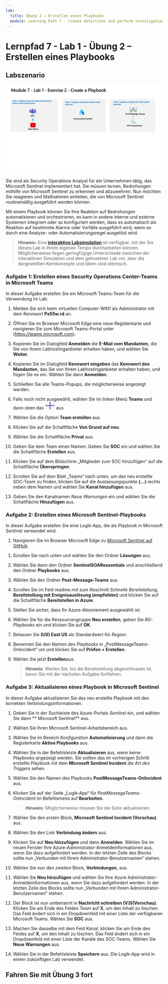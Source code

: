 ```yaml
---
lab:
  title: Übung 2 – Erstellen eines Playbooks
  module: Learning Path 7 - Create detections and perform investigations using Microsoft Sentinel
---
```


# Lernpfad 7 - Lab 1 - Übung 2 – Erstellen eines Playbooks

## Labszenario

![Übersicht über Lab.](../Media/SC-200-Lab_Diagrams_Mod7_L1_Ex2.png)

Sie sind als Security Operations Analyst für ein Unternehmen tätig, das Microsoft Sentinel implementiert hat. Sie müssen lernen, Bedrohungen mithilfe von Microsoft Sentinel zu erkennen und abzuwehren. Nun möchten Sie reagieren und Maßnahmen einleiten, die von Microsoft Sentinel routinemäßig ausgeführt werden können.

Mit einem Playbook können Sie Ihre Reaktion auf Bedrohungen automatisieren und orchestrieren, es kann in andere interne und externe Systemen integriert oder so konfiguriert werden, dass es automatisch als Reaktion auf bestimmte Alarme oder Vorfälle ausgeführt wird, wenn es durch eine Analyse- oder Automatisierungsregel ausgelöst wird. 

>**Hinweis:** Eine **[interaktive Labsimulation](https://mslabs.cloudguides.com/guides/SC-200%20Lab%20Simulation%20-%20Create%20a%20playbook)** ist verfügbar, mit der Sie dieses Lab in Ihrem eigenen Tempo durcharbeiten können. Möglicherweise liegen geringfügige Unterschiede zwischen der interaktiven Simulation und dem gehosteten Lab vor, aber die dargestellten Kernkonzepte und Ideen sind identisch.

### Aufgabe 1: Erstellen eines Security Operations Center-Teams in Microsoft Teams

In dieser Aufgabe erstellen Sie ein Microsoft Teams-Team für die Verwendung im Lab.

1. Melden Sie sich beim virtuellen Computer WIN1 als Administrator mit dem Kennwort **Pa55w.rd** an.  

1. Öffnen Sie im Browser Microsoft Edge eine neue Registerkarte und navigieren Sie zum Microsoft Teams-Portal unter (https://teams.microsoft.com).

1. Kopieren Sie im Dialogfeld **Anmelden** die **E-Mail vom Mandanten**, die Sie von Ihrem Labhostinganbieter erhalten haben, und wählen Sie **Weiter**.

1. Kopieren Sie im Dialogfeld **Kennwort eingeben** das **Kennwort des Mandanten**, das Sie von Ihrem Labhostinganbieter erhalten haben, und fügen Sie es ein. Wählen Sie dann **Anmelden**.

1. Schließen Sie alle Teams-Popups, die möglicherweise angezeigt werden.

1. Falls noch nicht ausgewählt, wählen Sie im linken Menü **Teams** und dann oben das ![Plus-Zeichen](../Media/plus-sign-icon-lab.png) aus.

1. Wählen Sie die Option **Team erstellen** aus.

1. Klicken Sie auf die Schaltfläche **Von Grund auf neu**.

1. Wählen Sie die Schaltfläche **Privat** aus.

1. Geben Sie dem Team einen Namen: Geben Sie **SOC** ein und wählen Sie die Schaltfläche **Erstellen** aus.

1. Klicken Sie auf dem Bildschirm „Mitglieder zum SOC hinzufügen“ auf die Schaltfläche **Überspringen**. 

1. Scrollen Sie auf dem Blatt „Teams“ nach unten, um das neu erstellte SOC-Team zu finden, klicken Sie auf die Auslassungspunkte **(...)** rechts neben dem Namen und wählen Sie **Kanal hinzufügen** aus.

1. Geben Sie den Kanalnamen *Neue Warnungen* ein und wählen Sie die Schaltfläche **Hinzufügen** aus.


### Aufgabe 2: Erstellen eines Microsoft Sentinel-Playbooks

In dieser Aufgabe erstellen Sie eine Logik-App, die als Playbook in Microsoft Sentinel verwendet wird.

1. Navigieren Sie im Browser Microsoft Edge zu [Microsoft Sentinel auf GitHub](https://github.com/Azure/Azure-Sentinel).

<!--- the Azure portal at https://portal.azure.com.

1. In the **Sign in** dialog box, copy and paste in the **Tenant Email** account provided by your lab hosting provider and then select **Next**.

1. In the **Enter password** dialog box, copy and paste in the **Tenant Password** provided by your lab hosting provider and then select **Sign in**.

1. In the Search bar of the Azure portal, type *Sentinel*, then select **Microsoft Sentinel**.

1. Select your Microsoft Sentinel Workspace you created earlier.

1. Select the **Community** page under the *Content management* area on the left side of the page.

1. On the right pane, select the **Onboard community content** link. This opens a new tab in the Microsoft Edge Browser for Microsoft Sentinel GitHub content. **Hint:** You might need to scroll right to see the link. Alternatively, follow this link instead: [Microsoft Sentinel on GitHub](https://github.com/Azure/Azure-Sentinel). --->

1. Scrollen Sie nach unten und wählen Sie den Ordner **Lösungen** aus.

1. Wählen Sie dann den Ordner **SentinelSOARessentials** und anschließend den Ordner **Playbooks** aus.

1. Wählen Sie den Ordner **Post-Message-Teams** aus.

1. Scrollen Sie im Feld readme.md zum Abschnitt *Schnelle Bereitstellung*, **Bereitstellung mit Ereignisauslösung (empfohlen)** und klicken Sie auf die Schaltfläche **Bereitstellen in Azure**.  

1. Stellen Sie sicher, dass Ihr Azure-Abonnement ausgewählt ist.

1. Wählen Sie für die Ressourcengruppe **Neu erstellen**, geben Sie *RG-Playbooks* ein und klicken Sie auf **OK**.

1. Belassen Sie **(US) East US** als Standardwert für *Region*.

1. Benennen Sie den *Namen des Playbooks* in „PostMessageTeams-OnIncident“ um und klicken Sie auf **Prüfen + Erstellen**.

1. Wählen Sie jetzt **Erstellen**aus. 

    >**Hinweis**: Warten Sie, bis die Bereitstellung abgeschlossen ist, bevor Sie mit der nächsten Aufgabe fortfahren.

### Aufgabe 3: Aktualisieren eines Playbook in Microsoft Sentinel

In dieser Aufgabe aktualisieren Sie das neu erstellte Playbook mit den korrekten Verbindungsinformationen.

1. Geben Sie in der Suchleiste des Azure-Portals *Sentinel* ein, und wählen Sie dann ** Microsoft Sentinel** aus.

1. Wählen Sie Ihren Microsoft Sentinel-Arbeitsbereich aus.

1. Wählen Sie im Bereich *Konfiguration* **Automatisierung** und dann die Registerkarte **Aktive Playbooks** aus.

1. Wählen Sie in der Befehlsleiste **Aktualisieren** aus, wenn keine Playbooks angezeigt werden. Sie sollten das im vorherigen Schritt erstellte Playbook mit dem **Microsoft Sentinel Incident** *die Art des Triggers* sehen.

1. Wählen Sie den Namen des Playbooks **PostMessageTeams-OnIncident** aus.

1. Klicken Sie auf der Seite „Logik-App“ für *PostMessageTeams-OnIncident* im Befehlsmenü auf **Bearbeiten**.

    >**Hinweis:** Möglicherweise müssen Sie die Seite aktualisieren.

1. Wählen Sie den *ersten* Block, **Microsoft Sentinel Incident (Vorschau)** aus.

1. Wählen Sie den Link **Verbindung ändern** aus.

1. Klicken Sie auf **Neu hinzufügen** und dann **Anmelden**. Wählen Sie im neuen Fenster Ihre Azure-Administrator-Anmeldeinformationen aus, wenn Sie dazu aufgefordert werden. In der letzten Zeile des Blocks sollte nun „Verbunden mit Ihrem Administrator-Benutzernamen“ stehen.

1. Wählen Sie nun den *zweiten* Block, **Verbindungen**, aus.

1. Wählen Sie **Neu hinzufügen** und wählen Sie Ihre Azure Administrator-Anmeldeinformationen aus, wenn Sie dazu aufgefordert werden. In der letzten Zeile des Blocks sollte nun „Verbunden mit Ihrem Administrator-Benutzernamen“ stehen.

1. Der Block ist nun umbenannt in **Nachricht schreiben (V3)(Vorschau)**. Klicken Sie am Ende des Feldes *Team* auf **X**, um den Inhalt zu löschen.  Das Feld ändert sich in ein Dropdownfeld mit einer Liste der verfügbaren Microsoft Teams. Wählen Sie **SOC** aus.

1. Machen Sie dasselbe mit dem Feld *Kanal*, klicken Sie am Ende des Feldes auf **X**, um den Inhalt zu löschen. Das Feld ändert sich in ein Dropdownfeld mit einer Liste der Kanäle des SOC-Teams. Wählen Sie **Neue Warnungen** aus.

1. Wählen Sie in der Befehlsleiste **Speichern** aus. Die Logik-App wird in einem zukünftigen Lab verwendet.

## Fahren Sie mit Übung 3 fort
